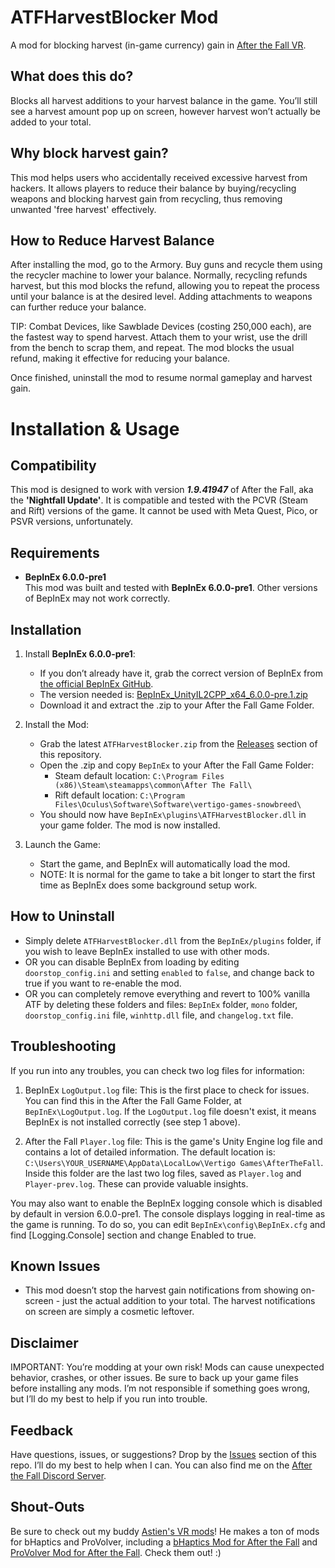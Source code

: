 # ATFHarvestBlocker Mod

A mod for blocking harvest (in-game currency) gain in [After the Fall VR](https://www.afterthefall-vr.com/).

## What does this do?
Blocks all harvest additions to your harvest balance in the game. You’ll still see a harvest amount pop up on screen, however harvest won’t actually be added to your total. 

## Why block harvest gain?
This mod helps users who accidentally received excessive harvest from hackers. It allows players to reduce their balance by buying/recycling weapons and blocking harvest gain from recycling, thus removing unwanted 'free harvest' effectively.

## How to Reduce Harvest Balance
After installing the mod, go to the Armory. Buy guns and recycle them using the recycler machine to lower your balance. Normally, recycling refunds harvest, but this mod blocks the refund, allowing you to repeat the process until your balance is at the desired level. Adding attachments to weapons can further reduce your balance.

TIP: Combat Devices, like Sawblade Devices (costing 250,000 each), are the fastest way to spend harvest. Attach them to your wrist, use the drill from the bench to scrap them, and repeat. The mod blocks the usual refund, making it effective for reducing your balance.

Once finished, uninstall the mod to resume normal gameplay and harvest gain.

# Installation & Usage

## Compatibility
This mod is designed to work with version ***1.9.41947*** of After the Fall, aka the **'Nightfall Update'**. It is compatible and tested with the PCVR (Steam and Rift) versions of the game. It cannot be used with Meta Quest, Pico, or PSVR versions, unfortunately.

## Requirements
- **BepInEx 6.0.0-pre1**  
  This mod was built and tested with **BepInEx 6.0.0-pre1**. Other versions of BepInEx may not work correctly.

## Installation
1. Install **BepInEx 6.0.0-pre1**:
   - If you don’t already have it, grab the correct version of BepInEx from [the official BepInEx GitHub](https://github.com/BepInEx/BepInEx).
   - The version needed is: [BepInEx_UnityIL2CPP_x64_6.0.0-pre.1.zip](https://github.com/BepInEx/BepInEx/releases/download/v6.0.0-pre.1/BepInEx_UnityIL2CPP_x64_6.0.0-pre.1.zip)
   - Download it and extract the .zip to your After the Fall Game Folder.

2. Install the Mod:
   - Grab the latest `ATFHarvestBlocker.zip` from the [Releases](https://github.com/Dteyn/ATFHarvestBlocker/releases) section of this repository.
   - Open the .zip and copy `BepInEx` to your After the Fall Game Folder:
     - Steam default location: `C:\Program Files (x86)\Steam\steamapps\common\After The Fall\`
	 - Rift default location: `C:\Program Files\Oculus\Software\Software\vertigo-games-snowbreed\`
   - You should now have `BepInEx\plugins\ATFHarvestBlocker.dll` in your game folder. The mod is now installed.

3. Launch the Game:
   - Start the game, and BepInEx will automatically load the mod.
   - NOTE: It is normal for the game to take a bit longer to start the first time as BepInEx does some background setup work.

## How to Uninstall
- Simply delete `ATFHarvestBlocker.dll` from the `BepInEx/plugins` folder, if you wish to leave BepInEx installed to use with other mods.
- OR you can disable BepInEx from loading by editing `doorstop_config.ini` and setting `enabled` to `false`, and change back to true if you want to re-enable the mod.
- OR you can completely remove everything and revert to 100% vanilla ATF by deleting these folders and files: `BepInEx` folder, `mono` folder, `doorstop_config.ini` file, `winhttp.dll` file, and `changelog.txt` file.

## Troubleshooting
If you run into any troubles, you can check two log files for information:
1. BepInEx `LogOutput.log` file:
   This is the first place to check for issues. You can find this in the After the Fall Game Folder, at `BepInEx\LogOutput.log`. If the `LogOutput.log` file doesn't exist, it means BepInEx is not installed correctly (see step 1 above).

2. After the Fall `Player.log` file:
   This is the game's Unity Engine log file and contains a lot of detailed information. The default location is: `C:\Users\YOUR_USERNAME\AppData\LocalLow\Vertigo Games\AfterTheFall`. Inside this folder are the last two log files, saved as `Player.log` and `Player-prev.log`. These can provide valuable insights.

You may also want to enable the BepInEx logging console which is disabled by default in version 6.0.0-pre1. The console displays logging in real-time as the game is running. To do so, you can edit `BepInEx\config\BepInEx.cfg` and find [Logging.Console] section and change Enabled to true.
   
## Known Issues
- This mod doesn’t stop the harvest gain notifications from showing on-screen - just the actual addition to your total. The harvest notifications on screen are simply a cosmetic leftover.

## Disclaimer
IMPORTANT: You’re modding at your own risk! Mods can cause unexpected behavior, crashes, or other issues. Be sure to back up your game files before installing any mods. I’m not responsible if something goes wrong, but I’ll do my best to help if you run into trouble.

## Feedback
Have questions, issues, or suggestions? Drop by the [Issues](https://github.com/Dteyn/ATFHarvestBlocker/issues) section of this repo. I’ll do my best to help when I can. You can also find me on the [After the Fall Discord Server](https://discord.gg/afterthefall).

## Shout-Outs
Be sure to check out my buddy [Astien's VR mods](https://github.com/Astienth?tab=repositories)! He makes a ton of mods for bHaptics and ProVolver, including a [bHaptics Mod for After the Fall](https://github.com/Astienth/AftertheFall_bHaptics) and [ProVolver Mod for After the Fall](https://github.com/Astienth/AfterTheFall_Provolver). Check them out! :)
